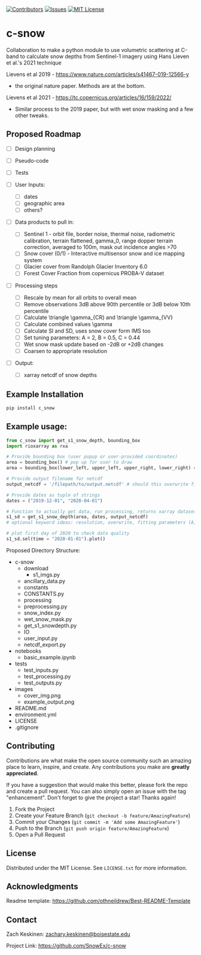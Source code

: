 [![Contributors][contributors-shield]][contributors-url]
[![Issues][issues-shield]][issues-url]
[![MIT License][license-shield]][license-url]

# c-snow
Collaboration to make a python module to use volumetric scattering at C-band to calculate snow depths from Sentinel-1 imagery using Hans Lieven et al.'s 2021 technique

Lievens et al 2019 - https://www.nature.com/articles/s41467-019-12566-y
- the original nature paper. Methods are at the bottom.

Lievens et al 2021 - https://tc.copernicus.org/articles/16/159/2022/
- Similar process to the 2019 paper, but with wet snow masking and a few other tweaks.

## Proposed Roadmap

- [ ] Design planning
- [ ] Pseudo-code
- [ ] Tests

- [ ] User Inputs: 
    - [ ] dates 
    - [ ] geographic area
    - [ ] others?

- [ ] Data products to pull in:
    - [ ] Sentinel 1 - orbit file, border noise, thermal noise, radiometric calibration, terrain flattened, gamma_0, range dopper terrain correction, averaged to 100m, mask out incidence angles >70
    - [ ] Snow cover (0/1) - Interactive multisensor snow and ice mapping system
    - [ ] Glacier cover from Randolph Glacier Inventory 6.0
    - [ ] Forest Cover Fraction from copernicus PROBA-V dataset

- [ ] Processing steps
    - [ ] Rescale by mean for all orbits to overall mean
    - [ ] Remove observations 3dB above 90th percentile or 3dB below 10th percentile
    - [ ] Calculate \triangle \gamma_{CR} and \triangle \gamma_{VV}
    - [ ] Calculate combined values \gamma
    - [ ] Calculate SI and SD, uses snow cover form IMS too
    - [ ] Set tuning parameters: A = 2, B = 0.5, C = 0.44
    - [ ] Wet snow mask update based on -2dB or +2dB changes
    - [ ] Coarsen to appropriate resolution

- [ ] Output: 
    - [ ] xarray netcdf of snow depths

## Example Installation

```sh
pip install c_snow
```

## Example usage:

```python
from c_snow import get_s1_snow_depth, bounding_box
import rioxarray as rxa

# Provide bounding box (user popup or user-provided coordinates)
area = bounding_box() # pop up for user to draw
area = bounding_box(lower_left, upper_left, upper_right, lower_right) # or provide coordinates

# Provide output filename for netcdf
output_netcdf = '/filepath/to/output.netcdf' # should this overwrite file?

# Provide dates as tuple of strings
dates = ("2019-12-01", "2020-04-01")

# Function to actually get data, run processing, returns xarray dataset w/ daily time dimension
s1_sd = get_s1_snow_depth(area, dates, output_netcdf) 
# optional keyword ideas: resolution, overwrite, fitting parameters (A, B, C)

# plot first day of 2020 to check data quality
s1_sd.sel(time = "2020-01-01").plot()
```

Proposed Directory Structure:

- c-snow
    - download
        - s1_imgs.py
     - ancillary_data.py
    - constants
     - CONSTANTS.py  
    - processing
     - preprocessing.py
     - snow_index.py
     - wet_snow_mask.py
     - get_s1_snowdepth.py
    - IO
     - user_input.py
     - netcdf_export.py
- notebooks
    - basic_example.ipynb
- tests
    - test_inputs.py
    - test_processing.py
    - test_outputs.py
- images
    - cover_img.png
    - example_output.png
- README.md
- environment.yml
- LICENSE
- .gitignore

## Contributing

Contributions are what make the open source community such an amazing place to learn, inspire, and create. Any contributions you make are **greatly appreciated**.

If you have a suggestion that would make this better, please fork the repo and create a pull request. You can also simply open an issue with the tag "enhancement".
Don't forget to give the project a star! Thanks again!

1. Fork the Project
2. Create your Feature Branch (`git checkout -b feature/AmazingFeature`)
3. Commit your Changes (`git commit -m 'Add some AmazingFeature'`)
4. Push to the Branch (`git push origin feature/AmazingFeature`)
5. Open a Pull Request

## License

Distributed under the MIT License. See `LICENSE.txt` for more information.

## Acknowledgments

Readme template: https://github.com/othneildrew/Best-README-Template

## Contact

Zach Keskinen: zachary.keskinen@boisestate.edu

Project Link: https://github.com/SnowEx/c-snow

<!-- MARKDOWN LINKS & IMAGES -->
<!-- https://www.markdownguide.org/basic-syntax/#reference-style-links -->
[contributors-shield]: https://img.shields.io/badge/Contributers-0-green
[contributors-url]: https://github.com/SnowEx/c-snow/graphs/contributors

[issues-shield]: https://img.shields.io/badge/Issues-0-yellowgreen
[issues-url]: https://github.com/SnowEx/c-snow/issues

[license-shield]: https://img.shields.io/badge/License-MIT-blue
[license-url]: https://github.com/SnowEx/c-snow/blob/main/LICENSE
